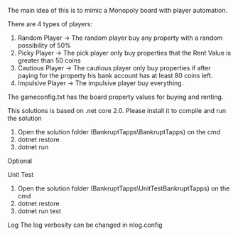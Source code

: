 The main idea of this is to mimic a Monopoly board with player automation.

There are 4 types of players:
1. Random Player -> The random player buy any property with a random possibility of 50%
2. Picky Player -> The pick player only buy properties that the Rent Value is greater than 50 coins
3. Cautious Player -> The cautious player only buy properties if after paying for the property his bank account has at least 80 coins left.
4. Impulsive Player -> The impulsive player buy everything.

The gameconfig.txt has the board property values for buying and renting.
 
This solutions is based on .net core 2.0. Please install it to compile and run the solution

1. Open the solution folder (BankruptTapps\BankruptTapps) on the cmd 
2. dotnet restore
3. dotnet run

Optional

Unit Test 
1. Open the solution folder (BankruptTapps\UnitTestBankruptTapps) on the cmd
2. dotnet restore
3. dotnet run test


Log
The log verbosity can be changed in nlog.config
